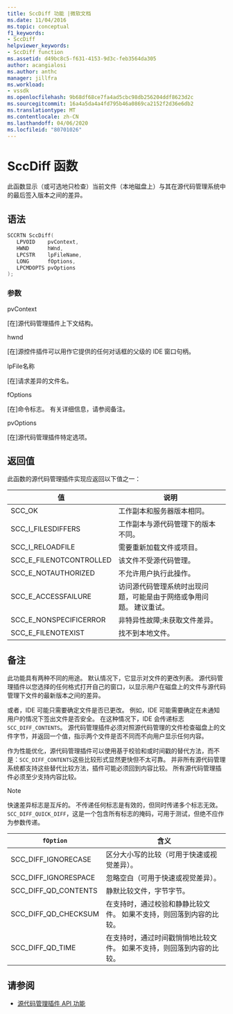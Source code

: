 ```yaml
---
title: SccDiff 功能 |微软文档
ms.date: 11/04/2016
ms.topic: conceptual
f1_keywords:
- SccDiff
helpviewer_keywords:
- SccDiff function
ms.assetid: d49bc8c5-f631-4153-9d3c-feb3564da305
author: acangialosi
ms.author: anthc
manager: jillfra
ms.workload:
- vssdk
ms.openlocfilehash: 9b68df68ce7fa4ad5cbc98db256204ddf8623d2c
ms.sourcegitcommit: 16a4a5da4a4fd795b46a0869ca2152f2d36e6db2
ms.translationtype: MT
ms.contentlocale: zh-CN
ms.lasthandoff: 04/06/2020
ms.locfileid: "80701026"
---
```

# <a name="sccdiff-function"></a>SccDiff 函数
此函数显示（或可选地只检查）当前文件（本地磁盘上）与其在源代码管理系统中的最后签入版本之间的差异。

## <a name="syntax"></a>语法

```cpp
SCCRTN SccDiff(
   LPVOID    pvContext,
   HWND      hWnd,
   LPCSTR    lpFileName,
   LONG      fOptions,
   LPCMDOPTS pvOptions
);
```

### <a name="parameters"></a>参数
 pvContext

[在]源代码管理插件上下文结构。

 hwnd

[在]源控件插件可以用作它提供的任何对话框的父级的 IDE 窗口句柄。

 lpFile名称

[在]请求差异的文件名。

 fOptions

[在]命令标志。 有关详细信息，请参阅备注。

 pvOptions

[在]源代码管理插件特定选项。

## <a name="return-value"></a>返回值
 此函数的源代码管理插件实现应返回以下值之一：

|值|说明|
|-----------|-----------------|
|SCC_OK|工作副本和服务器版本相同。|
|SCC_I_FILESDIFFERS|工作副本与源代码管理下的版本不同。|
|SCC_I_RELOADFILE|需要重新加载文件或项目。|
|SCC_E_FILENOTCONTROLLED|该文件不受源代码管理。|
|SCC_E_NOTAUTHORIZED|不允许用户执行此操作。|
|SCC_E_ACCESSFAILURE|访问源代码管理系统时出现问题，可能是由于网络或争用问题。 建议重试。|
|SCC_E_NONSPECIFICERROR|非特异性故障;未获取文件差异。|
|SCC_E_FILENOTEXIST|找不到本地文件。|

## <a name="remarks"></a>备注
 此功能具有两种不同的用途。 默认情况下，它显示对文件的更改列表。 源代码管理插件以您选择的任何格式打开自己的窗口，以显示用户在磁盘上的文件与源代码管理下文件的最新版本之间的差异。

 或者，IDE 可能只需要确定文件是否已更改。 例如，IDE 可能需要确定在未通知用户的情况下签出文件是否安全。 在这种情况下，IDE 会传递标志`SCC_DIFF_CONTENTS`。 源代码管理插件必须对照源代码管理的文件检查磁盘上的文件字节，并返回一个值，指示两个文件是否不同而不向用户显示任何内容。

 作为性能优化，源代码管理插件可以使用基于校验和或时间戳的替代方法，而不是：`SCC_DIFF_CONTENTS`这些比较形式显然更快但不太可靠。 并非所有源代码管理系统都支持这些替代比较方法，插件可能必须回到内容比较。 所有源代码管理插件必须至少支持内容比较。

> [!NOTE]
> 快速差异标志是互斥的。 不传递任何标志是有效的，但同时传递多个标志无效。 `SCC_DIFF_QUICK_DIFF`，这是一个包含所有标志的掩码，可用于测试，但绝不应作为参数传递。

|`fOption`|含义|
|---------------|-------------|
|SCC_DIFF_IGNORECASE|区分大小写的比较（可用于快速或视觉差异）。|
|SCC_DIFF_IGNORESPACE|忽略空白（可用于快速或视觉差异）。|
|SCC_DIFF_QD_CONTENTS|静默比较文件，字节字节。|
|SCC_DIFF_QD_CHECKSUM|在支持时，通过校验和静静比较文件。 如果不支持，则回落到内容的比较。|
|SCC_DIFF_QD_TIME|在支持时，通过时间戳悄悄地比较文件。 如果不支持，则回落到内容的比较。|

## <a name="see-also"></a>请参阅
- [源代码管理插件 API 功能](../extensibility/source-control-plug-in-api-functions.md)
